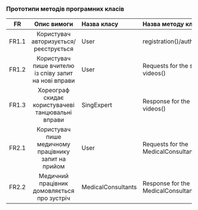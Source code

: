 ### Прототипи методів програмних класів

|FR|Опис вимоги|Назва класу|Назва методу класу|
|:-----:|:-----:|:-----|:-----|
|FR1.1|Користувач авторизується/реєструється|User|registration()/authorization()|
|FR1.2|Користувач пише вчителю із співу запит на нові вправи|User|Requests for the sing videos()|
|FR1.3|Хореограф скидає користувачеві танцювальні вправи|SingExpert|Response for the sing videos()|
|FR2.1|Користувач пише медичному працівнику запит на прийом|User|Requests for the MedicalConsultants()|
|FR2.2|Медичний працівник домовляється про зустріч|MedicalConsultants|Response for the MedicalConsultants()
